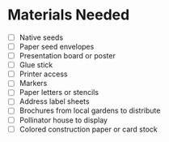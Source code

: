 # Materials Needed 

- [ ] Native seeds
- [ ] Paper seed envelopes 
- [ ] Presentation board or poster
- [ ] Glue stick
- [ ] Printer access 
- [ ] Markers 
- [ ] Paper letters or stencils 
- [ ] Address label sheets 
- [ ] Brochures from local gardens to distribute 
- [ ] Pollinator house to display
- [ ] Colored construction paper or card stock 
